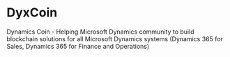 # DyxCoin
Dynamics Coin - Helping Microsoft Dynamics community to build blockchain solutions for all Microsoft Dynamics systems (Dynamics 365 for Sales, Dynamics 365 for Finance and Operations)
